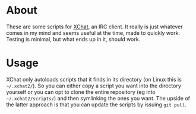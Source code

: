 # About

These are some scripts for [XChat](http://xchat.org/), an IRC client.
It really is just whatever
comes in my mind and seems useful at the time, made to quickly work.
Testing is minimal, but what ends up in it, should work.

# Usage

XChat only autoloads scripts that it finds in its directory (on Linux
this is `~/.xchat2/`). So you can either copy a script you want into the
directory yourself or you can opt to clone the entire repository (eg into
`~/.xchat2/scripts/`) and then symlinking the ones you want. The upside of
the latter approach is that you can update the scripts by issuing
`git pull`.
